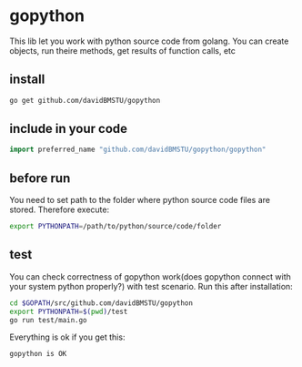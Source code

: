 # gopython
This lib let you work with python source code from golang. You can create objects, run theire methods, get results of function calls, etc

## install
```sh
go get github.com/davidBMSTU/gopython
```

## include in your code
```go
import preferred_name "github.com/davidBMSTU/gopython/gopython"
```

## before run 
You need to set path to the folder where python source code files are stored. Therefore execute:
```sh
export PYTHONPATH=/path/to/python/source/code/folder
```

## test
You can check correctness of gopython work(does gopython connect with your system python properly?) with test scenario. Run this after installation:
```sh
cd $GOPATH/src/github.com/davidBMSTU/gopython
export PYTHONPATH=$(pwd)/test
go run test/main.go
```
Everything is ok if you get this:
```
gopython is OK
```
